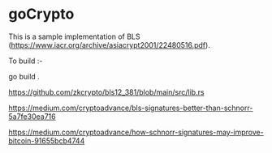 # goCrypto

This is a sample implementation of BLS (https://www.iacr.org/archive/asiacrypt2001/22480516.pdf). 



To build :- 

go build . 


https://github.com/zkcrypto/bls12_381/blob/main/src/lib.rs

https://medium.com/cryptoadvance/bls-signatures-better-than-schnorr-5a7fe30ea716

https://medium.com/cryptoadvance/how-schnorr-signatures-may-improve-bitcoin-91655bcb4744
